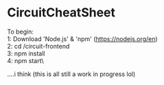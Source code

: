 # CircuitCheatSheet

To begin:\
1: Download 'Node.js' & 'npm' (https://nodejs.org/en)  \
2: cd /circuit-frontend\
3: npm install\
4: npm start\

....i think (this is all still a work in progress lol)